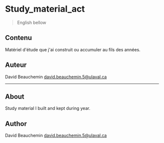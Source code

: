 # Study_material_act

> English bellow

## Contenu
Matériel d'étude que j'ai construit ou accumuler au fils des années.

## Auteur
David Beauchemin <david.beauchemin.5@ulaval.ca>

*************************

## About
Study material I built and kept during year.

## Author
David Beauchemin <david.beauchemin.5@ulaval.ca>